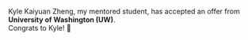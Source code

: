 Kyle Kaiyuan Zheng, my mentored student, has accepted an offer from **University of Washington (UW)**.  
Congrats to Kyle! :cowboy_hat_face:
